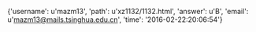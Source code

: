 {'username': u'mazm13', 'path': u'xz1132/1132.html', 'answer': u'B', 'email': u'mazm13@mails.tsinghua.edu.cn', 'time': '2016-02-22:20:06:54'}